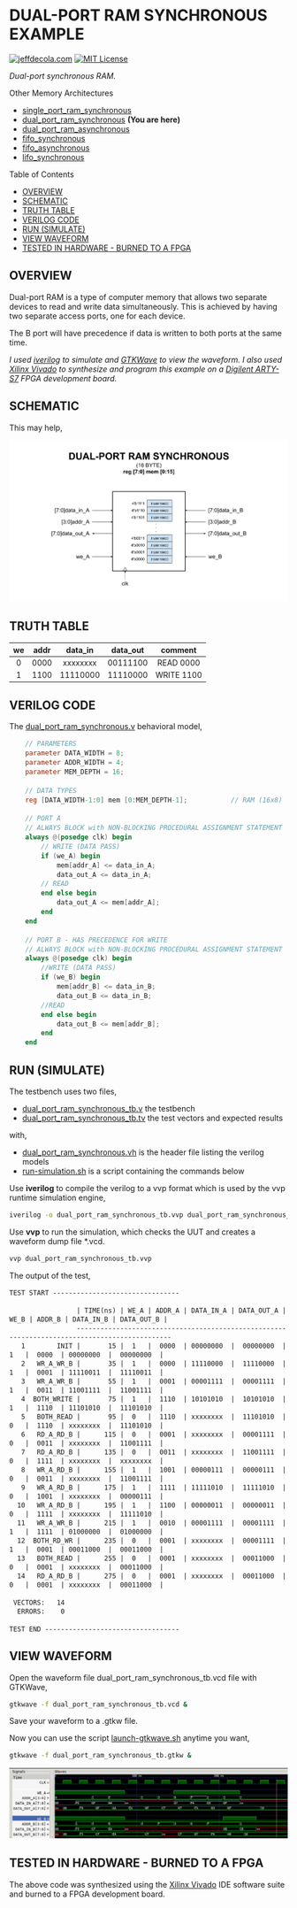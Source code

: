 # DUAL-PORT RAM SYNCHRONOUS EXAMPLE

[![jeffdecola.com](https://img.shields.io/badge/website-jeffdecola.com-blue)](https://jeffdecola.com)
[![MIT License](https://img.shields.io/:license-mit-blue.svg)](https://jeffdecola.mit-license.org)

_Dual-port synchronous RAM._

Other Memory Architectures

* [single_port_ram_synchronous](https://github.com/JeffDeCola/my-verilog-examples/tree/master/sequential-logic/memory/single_port_ram_synchronous)
* [dual_port_ram_synchronous](https://github.com/JeffDeCola/my-verilog-examples/tree/master/sequential-logic/memory/dual_port_ram_synchronous)
  **(You are here)**
* [dual_port_ram_asynchronous](https://github.com/JeffDeCola/my-verilog-examples/tree/master/sequential-logic/memory/dual_port_ram_asynchronous)
* [fifo_synchronous](https://github.com/JeffDeCola/my-verilog-examples/tree/master/sequential-logic/memory/fifo_synchronous)
* [fifo_asynchronous](https://github.com/JeffDeCola/my-verilog-examples/tree/master/sequential-logic/memory/fifo_asynchronous)
* [lifo_synchronous](https://github.com/JeffDeCola/my-verilog-examples/tree/master/sequential-logic/memory/lifo_synchronous)

Table of Contents

* [OVERVIEW](https://github.com/JeffDeCola/my-verilog-examples/tree/master/sequential-logic/memory/dual_port_ram_synchronous#overview)
* [SCHEMATIC](https://github.com/JeffDeCola/my-verilog-examples/tree/master/sequential-logic/memory/dual_port_ram_synchronous#schematic)
* [TRUTH TABLE](https://github.com/JeffDeCola/my-verilog-examples/tree/master/sequential-logic/memory/dual_port_ram_synchronous#truth-table)
* [VERILOG CODE](https://github.com/JeffDeCola/my-verilog-examples/tree/master/sequential-logic/memory/dual_port_ram_synchronous#verilog-code)
* [RUN (SIMULATE)](https://github.com/JeffDeCola/my-verilog-examples/tree/master/sequential-logic/memory/dual_port_ram_synchronous#run-simulate)
* [VIEW WAVEFORM](https://github.com/JeffDeCola/my-verilog-examples/tree/master/sequential-logic/memory/dual_port_ram_synchronous#view-waveform)
* [TESTED IN HARDWARE - BURNED TO A FPGA](https://github.com/JeffDeCola/my-verilog-examples/tree/master/sequential-logic/memory/dual_port_ram_synchronous#tested-in-hardware---burned-to-a-fpga)

## OVERVIEW

Dual-port RAM is a type of computer memory that allows
two separate devices to read and write data simultaneously.
This is achieved by having two separate access ports, one for each device.

The B port will have precedence if data is written to both ports at the same time.

_I used
[iverilog](https://github.com/JeffDeCola/my-cheat-sheets/tree/master/hardware/tools/simulation/iverilog-cheat-sheet)
to simulate and
[GTKWave](https://github.com/JeffDeCola/my-cheat-sheets/tree/master/hardware/tools/simulation/gtkwave-cheat-sheet)
to view the waveform. I also used
[Xilinx Vivado](https://github.com/JeffDeCola/my-cheat-sheets/tree/master/hardware/tools/synthesis/xilinx-vivado-cheat-sheet)
to synthesize and program this example on a
[Digilent ARTY-S7](https://github.com/JeffDeCola/my-cheat-sheets/tree/master/hardware/development/fpga-development-boards/digilent-arty-s7-cheat-sheet)
FPGA development board._

## SCHEMATIC

This may help,

![IMAGE - dual_port_ram_synchronous.svg - IMAGE](../../../docs/pics/sequential-logic/dual_port_ram_synchronous.svg)

## TRUTH TABLE

| we    | addr | data_in  | data_out | comment     |
|:-----:|:----:|:--------:|:--------:|:-----------:|
| 0     | 0000 | xxxxxxxx | 00111100 | READ 0000   |
| 1     | 1100 | 11110000 | 11110000 | WRITE 1100  |

## VERILOG CODE

The
[dual_port_ram_synchronous.v](https://github.com/JeffDeCola/my-verilog-examples/blob/master/sequential-logic/memory/dual_port_ram_synchronous/dual_port_ram_synchronous.v)
behavioral model,

```verilog
    // PARAMETERS
    parameter DATA_WIDTH = 8;
    parameter ADDR_WIDTH = 4;
    parameter MEM_DEPTH = 16;

    // DATA TYPES
    reg [DATA_WIDTH-1:0] mem [0:MEM_DEPTH-1];           // RAM (16x8)

    // PORT A
    // ALWAYS BLOCK with NON-BLOCKING PROCEDURAL ASSIGNMENT STATEMENT
    always @(posedge clk) begin
        // WRITE (DATA PASS)
        if (we_A) begin
            mem[addr_A] <= data_in_A;
            data_out_A <= data_in_A;
        // READ
        end else begin
            data_out_A <= mem[addr_A];
        end
    end

    // PORT B - HAS PRECEDENCE FOR WRITE
    // ALWAYS BLOCK with NON-BLOCKING PROCEDURAL ASSIGNMENT STATEMENT
    always @(posedge clk) begin
        //WRITE (DATA PASS)
        if (we_B) begin
            mem[addr_B] <= data_in_B;
            data_out_B <= data_in_B;
        //READ
        end else begin
            data_out_B <= mem[addr_B];
        end
    end
```

## RUN (SIMULATE)

The testbench uses two files,

* [dual_port_ram_synchronous_tb.v](https://github.com/JeffDeCola/my-verilog-examples/blob/master/sequential-logic/memory/dual_port_ram_synchronous/dual_port_ram_synchronous_tb.v)
  the testbench
* [dual_port_ram_synchronous_tb.tv](https://github.com/JeffDeCola/my-verilog-examples/blob/master/sequential-logic/memory/dual_port_ram_synchronous/dual_port_ram_synchronous_tb.tv)
  the test vectors and expected results

with,

* [dual_port_ram_synchronous.vh](https://github.com/JeffDeCola/my-verilog-examples/blob/master/sequential-logic/memory/dual_port_ram_synchronous/dual_port_ram_synchronous.vh)
  is the header file listing the verilog models
* [run-simulation.sh](https://github.com/JeffDeCola/my-verilog-examples/blob/master/sequential-logic/memory/dual_port_ram_synchronous/run-simulation.sh)
  is a script containing the commands below

Use **iverilog** to compile the verilog to a vvp format
which is used by the vvp runtime simulation engine,

```bash
iverilog -o dual_port_ram_synchronous_tb.vvp dual_port_ram_synchronous_tb.v dual_port_ram_synchronous.vh
```

Use **vvp** to run the simulation, which checks the UUT
and creates a waveform dump file *.vcd.

```bash
vvp dual_port_ram_synchronous_tb.vvp
```

The output of the test,

```text
TEST START --------------------------------

                 | TIME(ns) | WE_A | ADDR_A | DATA_IN_A | DATA_OUT_A | WE_B | ADDR_B | DATA_IN_B | DATA_OUT_B |
                 ----------------------------------------------------------------------------------------------
   1        INIT |       15 |  1   |  0000  | 00000000  |  00000000  |  1   |  0000  | 00000000  |  00000000  |
   2   WR_A_WR_B |       35 |  1   |  0000  | 11110000  |  11110000  |  1   |  0001  | 11110011  |  11110011  |
   3   WR_A_WR_B |       55 |  1   |  0001  | 00001111  |  00001111  |  1   |  0011  | 11001111  |  11001111  |
   4  BOTH_WRITE |       75 |  1   |  1110  | 10101010  |  10101010  |  1   |  1110  | 11101010  |  11101010  |
   5   BOTH_READ |       95 |  0   |  1110  | xxxxxxxx  |  11101010  |  0   |  1110  | xxxxxxxx  |  11101010  |
   6   RD_A_RD_B |      115 |  0   |  0001  | xxxxxxxx  |  00001111  |  0   |  0011  | xxxxxxxx  |  11001111  |
   7   RD_A_RD_B |      135 |  0   |  0011  | xxxxxxxx  |  11001111  |  0   |  1111  | xxxxxxxx  |  xxxxxxxx  |
   8   WR_A_RD_B |      155 |  1   |  1001  | 00000111  |  00000111  |  0   |  0011  | xxxxxxxx  |  11001111  |
   9   WR_A_RD_B |      175 |  1   |  1111  | 11111010  |  11111010  |  0   |  1001  | xxxxxxxx  |  00000111  |
  10   WR_A_RD_B |      195 |  1   |  1100  | 00000011  |  00000011  |  0   |  1111  | xxxxxxxx  |  11111010  |
  11   WR_A_WR_B |      215 |  1   |  0010  | 00001111  |  00001111  |  1   |  1111  | 01000000  |  01000000  |
  12  BOTH_RD_WR |      235 |  0   |  0001  | xxxxxxxx  |  00001111  |  1   |  0001  | 00011000  |  00011000  |
  13   BOTH_READ |      255 |  0   |  0001  | xxxxxxxx  |  00011000  |  0   |  0001  | xxxxxxxx  |  00011000  |
  14   RD_A_RD_B |      275 |  0   |  0001  | xxxxxxxx  |  00011000  |  0   |  0001  | xxxxxxxx  |  00011000  |

 VECTORS:   14
  ERRORS:    0

TEST END ----------------------------------
```

## VIEW WAVEFORM

Open the waveform file dual_port_ram_synchronous_tb.vcd file with GTKWave,

```bash
gtkwave -f dual_port_ram_synchronous_tb.vcd &
```

Save your waveform to a .gtkw file.

Now you can use the script
[launch-gtkwave.sh](https://github.com/JeffDeCola/my-verilog-examples/blob/master/launch-GTKWave-script/launch-gtkwave.sh)
anytime you want,

```bash
gtkwave -f dual_port_ram_synchronous_tb.gtkw &
```

![dual_port_ram_synchronous-waveform.jpg](../../../docs/pics/sequential-logic/dual_port_ram_synchronous-waveform.jpg)

## TESTED IN HARDWARE - BURNED TO A FPGA

The above code was synthesized using the
[Xilinx Vivado](https://github.com/JeffDeCola/my-cheat-sheets/tree/master/hardware/tools/synthesis/xilinx-vivado-cheat-sheet)
IDE software suite and burned to a FPGA development board.
